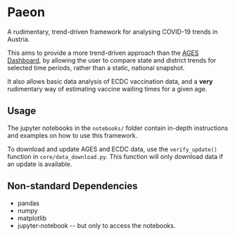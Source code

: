 # Paeon

A rudimentary, trend-driven framework for analysing COVID-19 trends in Austria.

This aims to provide a more trend-driven approach than the [AGES Dashboard]("https://covid19-dashboard.ages.at/"), by allowing the user to compare state and district trends for selected time periods, rather than a static, national snapshot.

It also allows basic data analysis of ECDC vaccination data, and a **very** rudimentary way of estimating vaccine waiting times for a given age.

## Usage

The jupyter notebooks in the `notebooks/` folder contain in-depth instructions and examples on how to use this framework. 

To download and update AGES and ECDC data, use the `verify_update()` function in `core/data_download.py`. This function will only download data if an update is available.

## Non-standard Dependencies

* pandas
* numpy
* matplotlib
* jupyter-notebook -- but only to access the notebooks.